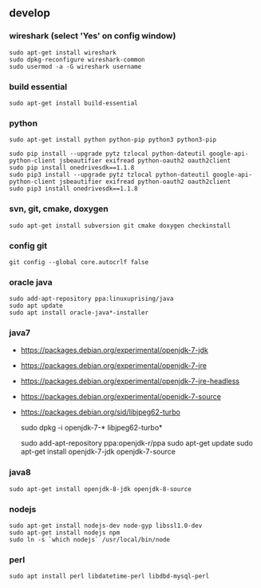 ## develop

### wireshark (select 'Yes' on config window)

	sudo apt-get install wireshark
	sudo dpkg-reconfigure wireshark-common
	sudo usermod -a -G wireshark username


### build essential
	sudo apt-get install build-essential


### python
	sudo apt-get install python python-pip python3 python3-pip

	sudo pip install --upgrade pytz tzlocal python-dateutil google-api-python-client jsbeautifier exifread python-oauth2 oauth2client
	sudo pip install onedrivesdk==1.1.8
	sudo pip3 install --upgrade pytz tzlocal python-dateutil google-api-python-client jsbeautifier exifread python-oauth2 oauth2client
	sudo pip3 install onedrivesdk==1.1.8


### svn, git, cmake, doxygen
	sudo apt-get install subversion git cmake doxygen checkinstall


### config git
	git config --global core.autocrlf false


### oracle java
	sudo add-apt-repository ppa:linuxuprising/java
	sudo apt update
	sudo apt install oracle-java*-installer


### java7
 - https://packages.debian.org/experimental/openjdk-7-jdk
 - https://packages.debian.org/experimental/openjdk-7-jre
 - https://packages.debian.org/experimental/openjdk-7-jre-headless
 - https://packages.debian.org/experimental/openjdk-7-source
 - https://packages.debian.org/sid/libjpeg62-turbo

	sudo dpkg -i openjdk-7-* libjpeg62-turbo*

	sudo add-apt-repository ppa:openjdk-r/ppa
	sudo apt-get update
	sudo apt-get install openjdk-7-jdk openjdk-7-source

### java8
	sudo apt-get install openjdk-8-jdk openjdk-8-source


### nodejs
	sudo apt-get install nodejs-dev node-gyp libssl1.0-dev
	sudo apt-get install nodejs npm
	sudo ln -s `which nodejs` /usr/local/bin/node


### perl
	sudo apt install perl libdatetime-perl libdbd-mysql-perl
